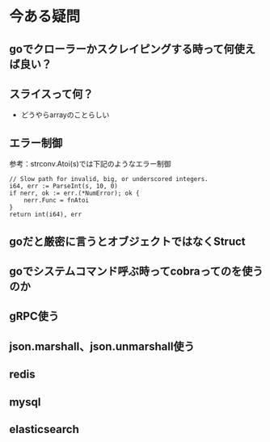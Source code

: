 # 今ある疑問

## goでクローラーかスクレイピングする時って何使えば良い？

## スライスって何？
  - どうやらarrayのことらしい

## エラー制御

参考：strconv.Atoi(s)では下記のようなエラー制御

```go=
// Slow path for invalid, big, or underscored integers.
i64, err := ParseInt(s, 10, 0)
if nerr, ok := err.(*NumError); ok {
    nerr.Func = fnAtoi
}
return int(i64), err
```

## goだと厳密に言うとオブジェクトではなくStruct

## goでシステムコマンド呼ぶ時ってcobraってのを使うのか

## gRPC使う

## json.marshall、json.unmarshall使う

## redis

## mysql

## elasticsearch

